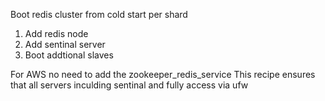 Boot redis cluster from cold start per shard

1) Add redis node
2) Add sentinal server
3) Boot addtional slaves

For AWS no need to add the zookeeper_redis_service
This recipe ensures that all servers inculding sentinal and fully access via ufw